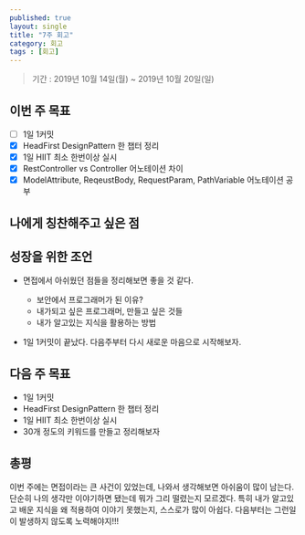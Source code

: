 ```yaml
---
published: true
layout: single
title: "7주 회고"
category: 회고
tags : [회고]
---
```

> 기간 : 2019년 10월 14일(월) ~ 2019년 10월 20일(일)

## 이번 주 목표
- [ ] 1일 1커밋
- [x] HeadFirst DesignPattern 한 챕터 정리
- [x] 1일 HIIT 최소 한번이상 실시
- [x] RestController vs Controller 어노테이션 차이
- [x] ModelAttribute, ReqeustBody, RequestParam, PathVariable 어노테이션 공부

## 나에게 칭찬해주고 싶은 점

## 성장을 위한 조언
- 면접에서 아쉬웠던 점들을 정리해보면 좋을 것 같다.
    - 보안에서 프로그래머가 된 이유?
    - 내가되고 싶은 프로그래머, 만들고 싶은 것들
    - 내가 알고있는 지식을 활용하는 방법

- 1일 1커밋이 끝났다. 다음주부터 다시 새로운 마음으로 시작해보자.

## 다음 주 목표
- 1일 1커밋
- HeadFirst DesignPattern 한 챕터 정리
- 1일 HIIT 최소 한번이상 실시
- 30개 정도의 키워드를 만들고 정리해보자

## 총평
이번 주에는 면접이라는 큰 사건이 있었는데, 나와서 생각해보면 아쉬움이 많이 남는다. 단순히 나의 생각만 이야기하면 됐는데 뭐가 그리 떨렸는지 모르겠다.
특히 내가 알고있고 배운 지식을 왜 적용하여 이야기 못했는지, 스스로가 많이 아쉽다. 다음부터는 그런일이 발생하지 않도록 노력해야지!!!